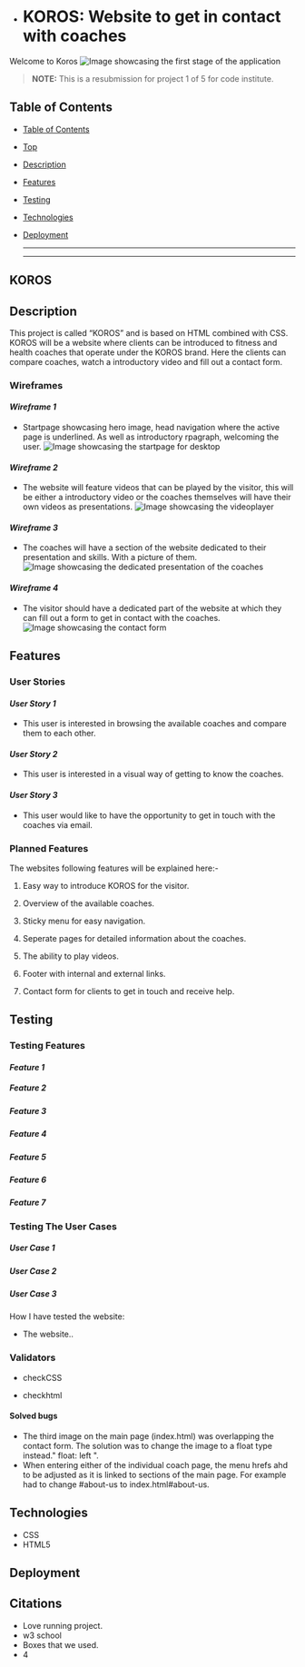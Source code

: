 

- # KOROS: Website to get in contact with coaches

Welcome to Koros
![Image showcasing the first stage of the application](docs/images/intro2.PNG)

  > **NOTE:** This is a resubmission for project 1 of 5 for code institute. 


## Table of Contents

* [Table of Contents](#table-of-contents)
* [Top](#koros)
* [Description](#description)
* [Features](#features)
* [Testing](#testing)
* [Technologies](#technologies)
* [Deployment](#deployment)

  ------

  ------


## KOROS

## Description

This project is called “KOROS” and is based on HTML combined with CSS. KOROS will be a website where clients can be introduced to fitness and health coaches that operate under the KOROS brand. Here the clients can compare coaches, watch a introductory video and fill out a contact form. 

### Wireframes
#### *Wireframe 1*
* Startpage showcasing hero image, head navigation where the active page is underlined. As well as introductory rpagraph, welcoming the user. 
![Image showcasing the startpage for desktop](docs/wireframe/wf1.png)


#### *Wireframe 2*
* The website will feature videos that can be played by the visitor, this will be either a introductory video or the coaches themselves will have their own videos as presentations. 
![Image showcasing the videoplayer](docs/wireframe/wf3.png)

#### *Wireframe 3*
* The coaches will have a section of the website dedicated to their presentation and skills. With a picture of them.
![Image showcasing the dedicated presentation of the coaches](docs/wireframe/wf2.png)

#### *Wireframe 4*
* The visitor should have a dedicated part of the website at which they can fill out a form to get in contact with the coaches.
![Image showcasing the contact form](docs/wireframe/wf4.png)

## Features

### User Stories
#### *User Story 1*
* This user is interested in browsing the available coaches and compare them to each other. 

#### *User Story 2*
* This user is interested in a visual way of getting to know the coaches.

#### *User Story 3*
* This user would like to have the opportunity to get in touch with the coaches via email. 

### Planned Features

The websites following features will be explained here:-

1. Easy way to introduce KOROS for the visitor.

2. Overview of the available coaches.

3. Sticky menu for easy navigation.

4. Seperate pages for detailed information about the coaches.

5. The ability to play videos. 

6.  Footer with internal and external links.

7. Contact form for clients to get in touch and receive help.


## Testing

### Testing Features

#### *Feature 1*


##### *Feature 2*


##### *Feature 3*


##### *Feature 4*


##### *Feature 5*


##### *Feature 6*


##### *Feature 7*


### Testing The User Cases

##### *User Case 1*


##### *User Case 2*


##### *User Case 3*



How I have tested the website:
* The website..

### Validators
* checkCSS

* checkhtml


#### Solved bugs

* The third image on the main page (index.html) was overlapping the contact form. The solution was to change the image to a float type instead." float: left ".
* When entering either of the individual coach page, the menu hrefs ahd to be adjusted as it is linked to sections of the main page. For example had to change #about-us to index.html#about-us. 


## Technologies

* CSS
* HTML5


## Deployment



## Citations

*  Love running project. 
*  w3 school
* Boxes that we used. 
* 4

